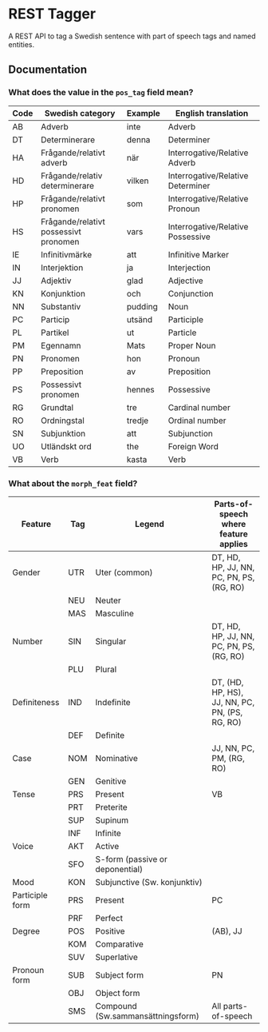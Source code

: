 REST Tagger
===========

A REST API to tag a Swedish sentence with part of speech tags and named entities.

Documentation
-------------

### What does the value in the `pos_tag` field mean?

| Code | Swedish category                         | Example | English translation
| ---- | ---------------------------------------- | ------- | -------------------
| AB   | Adverb                                   | inte    | Adverb
| DT   | Determinerare                            | denna   | Determiner
| HA   | Frågande/relativt adverb                 | när     | Interrogative/Relative Adverb
| HD   | Frågande/relativ determinerare           | vilken  | Interrogative/Relative Determiner
| HP   | Frågande/relativt pronomen               | som     | Interrogative/Relative Pronoun
| HS   | Frågande/relativt possessivt pronomen    | vars    | Interrogative/Relative Possessive
| IE   | Infinitivmärke                           | att     | Infinitive Marker
| IN   | Interjektion                             | ja      | Interjection
| JJ   | Adjektiv                                 | glad    | Adjective
| KN   | Konjunktion                              | och     | Conjunction
| NN   | Substantiv                               | pudding | Noun
| PC   | Particip                                 | utsänd  | Participle
| PL   | Partikel                                 | ut      | Particle
| PM   | Egennamn                                 | Mats    | Proper Noun
| PN   | Pronomen                                 | hon     | Pronoun
| PP   | Preposition                              | av      | Preposition
| PS   | Possessivt pronomen                      | hennes  | Possessive
| RG   | Grundtal                                 | tre     | Cardinal number
| RO   | Ordningstal                              | tredje  | Ordinal number
| SN   | Subjunktion                              | att     | Subjunction
| UO   | Utländskt ord                            | the     | Foreign Word
| VB   | Verb                                     | kasta   | Verb

### What about the `morph_feat` field?

| Feature         | Tag | Legend                            | Parts-of-speech where feature applies
| --------------- | --- | --------------------------------- | -------------------------------------
| Gender          | UTR | Uter (common)                     | DT, HD, HP, JJ, NN, PC, PN, PS, (RG, RO)
|                 | NEU | Neuter                            |
|                 | MAS | Masculine                         |
| Number          | SIN | Singular                          | DT, HD, HP, JJ, NN, PC, PN, PS, (RG, RO)
|                 | PLU | Plural                            |
| Definiteness    | IND | Indefinite                        | DT, (HD, HP, HS), JJ, NN, PC, PN, (PS, RG, RO)
|                 | DEF | Definite                          |
| Case            | NOM | Nominative                        | JJ, NN, PC, PM, (RG, RO)
|                 | GEN | Genitive                          |
| Tense           | PRS | Present                           | VB
|                 | PRT | Preterite                         |
|                 | SUP | Supinum                           |
|                 | INF | Infinite                          |
| Voice           | AKT | Active                            |
|                 | SFO | S-form (passive or deponential)   |
| Mood            | KON | Subjunctive (Sw. konjunktiv)      |
| Participle form | PRS | Present                           | PC
|                 | PRF | Perfect                           |
| Degree          | POS | Positive                          | (AB), JJ
|                 | KOM | Comparative                       |
|                 | SUV | Superlative                       |
| Pronoun form    | SUB | Subject form                      | PN
|                 | OBJ | Object form                       |
|                 | SMS | Compound (Sw.sammansättningsform) | All parts-of-speech

